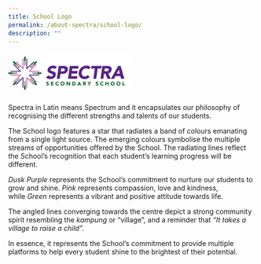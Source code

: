 ```yaml
---
title: School Logo
permalink: /about-spectra/school-logo/
description: ""
---
```

<img style="width:250px" src="/images/logo_full.png">

Spectra in Latin means Spectrum and it encapsulates our philosophy of recognising the different strengths and talents of our students.

The School logo features a star that radiates a band of colours emanating from a single light source. The emerging colours symbolise the multiple streams of opportunities offered by the School. The radiating lines reflect the School’s recognition that each student’s learning progress will be different.

_Dusk Purple_&nbsp;represents the School’s commitment to nurture our students to grow and shine.&nbsp;_Pink_&nbsp;represents compassion, love and kindness, while&nbsp;_Green_&nbsp;represents a vibrant and positive attitude towards life.

The angled lines converging towards the centre depict a strong community spirit resembling the&nbsp;_kampung_&nbsp;or “village”, and a reminder that&nbsp;_“It takes a village to raise a child”._

In essence, it represents the School’s commitment to provide multiple platforms to help every student shine to the brightest of their potential.